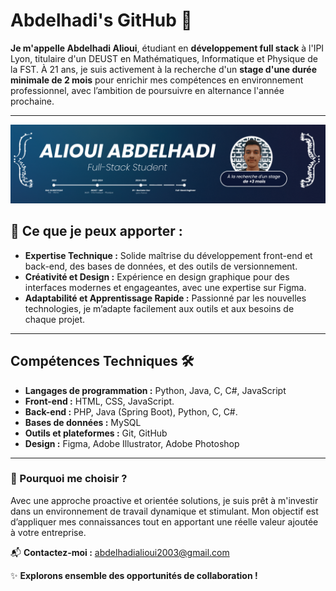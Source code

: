 # Abdelhadi's GitHub 👋

**Je m'appelle Abdelhadi Alioui**, étudiant en **développement full stack** à l'IPI Lyon, titulaire d'un DEUST en Mathématiques, Informatique et Physique de la FST. À 21 ans, je suis activement à la recherche d'un **stage d'une durée minimale de 2 mois** pour enrichir mes compétences en environnement professionnel, avec l’ambition de poursuivre en alternance l'année prochaine.

---
![Bannière](https://github.com/abdelhadii12/abdelhadii12/blob/main/banner-abdelhadi---github.png?raw=true)

## 🌟 Ce que je peux apporter :

- **Expertise Technique :** Solide maîtrise du développement front-end et back-end, des bases de données, et des outils de versionnement.
- **Créativité et Design :** Expérience en design graphique pour des interfaces modernes et engageantes, avec une expertise sur Figma.
- **Adaptabilité et Apprentissage Rapide :** Passionné par les nouvelles technologies, je m’adapte facilement aux outils et aux besoins de chaque projet.

---

## Compétences Techniques 🛠️
- **Langages de programmation :** Python, Java, C, C#, JavaScript
- **Front-end :** HTML, CSS, JavaScript.  
- **Back-end :** PHP, Java (Spring Boot), Python, C, C#.
- **Bases de données :** MySQL  
- **Outils et plateformes :** Git, GitHub  
- **Design :** Figma, Adobe Illustrator, Adobe Photoshop

---

### 💼 Pourquoi me choisir ?

Avec une approche proactive et orientée solutions, je suis prêt à m'investir dans un environnement de travail dynamique et stimulant. Mon objectif est d’appliquer mes connaissances tout en apportant une réelle valeur ajoutée à votre entreprise.

📬 **Contactez-moi :** abdelhadialioui2003@gmail.com

✨ **Explorons ensemble des opportunités de collaboration !**
